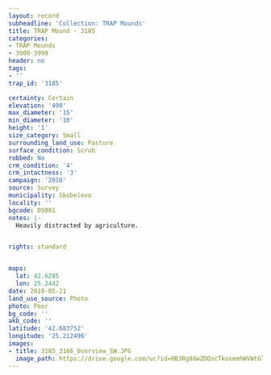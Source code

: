 ```yaml
---
layout: record
subheadline: 'Collection: TRAP Mounds'
title: TRAP Mound - 3185
categories:
- TRAP Mounds
- 3000-3999
header: no
tags:
- ''
trap_id: '3185'

certainty: Certain
elevation: '490'
max_diameter: '15'
min_diameter: '10'
height: '1'
size_category: Small
surrounding_land_use: Pasture
surface_condition: Scrub
robbed: No
crm_condition: '4'
crm_intactness: '3'
campaign: '2010'
source: Survey
municipality: Skobelevo
locality: ''
bgcode: DS001
notes: |-
  Heavily distracted by agriculture.


rights: standard


maps:
  lat: 42.6285
  lon: 25.2442
date: 2018-05-21
land_use_source: Photo
photo: Poor
bg_code: ''
akb_code: ''
latitude: '42.683752'
longitude: '25.212496'
images:
- title: 3185_3186_Overview_SW.JPG
  image_path: https://drive.google.com/uc?id=0B3Rg88wZDQscTkoxemhWVWtGTDA
---
```

